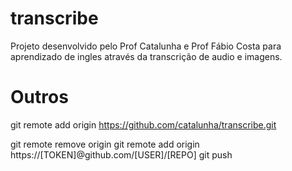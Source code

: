# transcribe

Projeto desenvolvido pelo Prof Catalunha e Prof Fábio Costa para aprendizado de ingles através da transcrição de audio e imagens.


# Outros
git remote add origin https://github.com/catalunha/transcribe.git


git remote remove origin
git remote add origin https://[TOKEN]@github.com/[USER]/[REPO]
git push